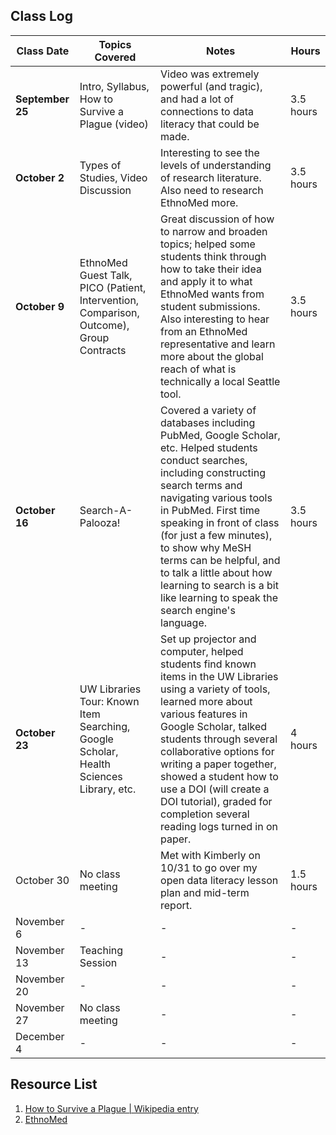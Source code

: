 ## Class Log
| Class Date | Topics Covered | Notes | Hours |
| --- | --- | --- | --- |
| **September 25** | Intro, Syllabus, How to Survive a Plague (video) | Video was extremely powerful (and tragic), and had a lot of connections to data literacy that could be made. | 3.5 hours |
| **October 2** | Types of Studies, Video Discussion | Interesting to see the levels of understanding of research literature. Also need to research EthnoMed more. | 3.5 hours |
| **October 9** | EthnoMed Guest Talk, PICO (Patient, Intervention, Comparison, Outcome), Group Contracts | Great discussion of how to narrow and broaden topics; helped some students think through how to take their idea and apply it to what EthnoMed wants from student submissions. Also interesting to hear from an EthnoMed representative and learn more about the global reach of what is technically a local Seattle tool. | 3.5 hours |
| **October 16** | Search-A-Palooza! | Covered a variety of databases including PubMed, Google Scholar, etc. Helped students conduct searches, including constructing search terms and navigating various tools in PubMed. First time speaking in front of class (for just a few minutes), to show why MeSH terms can be helpful, and to talk a little about how learning to search is a bit like learning to speak the search engine's language. | 3.5 hours |
| **October 23** | UW Libraries Tour: Known Item Searching, Google Scholar, Health Sciences Library, etc. | Set up projector and computer, helped students find known items in the UW Libraries using a variety of tools, learned more about various features in Google Scholar, talked students through several collaborative options for writing a paper together, showed a student how to use a DOI (will create a DOI tutorial), graded for completion several reading logs turned in on paper. | 4 hours |
| October 30 | No class meeting | Met with Kimberly on 10/31 to go over my open data literacy lesson plan and mid-term report. | 1.5 hours |
| November 6 | - | - | - |
| November 13 | Teaching Session | - | - |
| November 20 | - | - | - |
| November 27 | No class meeting | - | - |
| December 4 | - | - | - |

## Resource List
1. [How to Survive a Plague | Wikipedia entry](https://en.wikipedia.org/wiki/How_to_Survive_a_Plague)
2. [EthnoMed](https://ethnomed.org)
